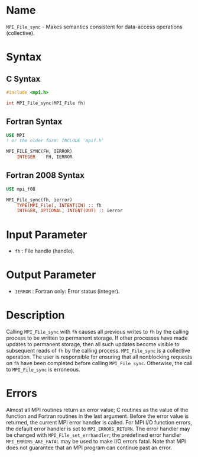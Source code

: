 # Name

`MPI_File_sync` - Makes semantics consistent for data-access
operations (collective).

# Syntax

## C Syntax

```c
#include <mpi.h>

int MPI_File_sync(MPI_File fh)
```

## Fortran Syntax

```fortran
USE MPI
! or the older form: INCLUDE 'mpif.h'

MPI_FILE_SYNC(FH, IERROR)
    INTEGER    FH, IERROR
```

## Fortran 2008 Syntax

```fortran
USE mpi_f08

MPI_File_sync(fh, ierror)
    TYPE(MPI_File), INTENT(IN) :: fh
    INTEGER, OPTIONAL, INTENT(OUT) :: ierror
```


# Input Parameter

* `fh` : File handle (handle).

# Output Parameter

* `IERROR` : Fortran only: Error status (integer).

# Description

Calling `MPI_File_sync` with `fh` causes all previous writes to `fh` by
the calling process to be written to permanent storage. If other
processes have made updates to permanent storage, then all such updates
become visible to subsequent reads of `fh` by the calling process.
`MPI_File_sync` is a collective operation. The user is responsible for
ensuring that all nonblocking requests on `fh` have been completed
before calling `MPI_File_sync`. Otherwise, the call to `MPI_File_sync` is
erroneous.

# Errors

Almost all MPI routines return an error value; C routines as the value
of the function and Fortran routines in the last argument.
Before the error value is returned, the current MPI error handler is
called. For MPI I/O function errors, the default error handler is set to
`MPI_ERRORS_RETURN`. The error handler may be changed with
`MPI_File_set_errhandler`; the predefined error handler
`MPI_ERRORS_ARE_FATAL` may be used to make I/O errors fatal. Note that MPI
does not guarantee that an MPI program can continue past an error.
